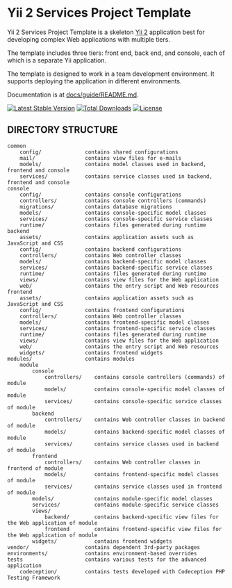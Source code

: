 Yii 2 Services Project Template
===============================

Yii 2 Services Project Template is a skeleton [Yii 2](http://www.yiiframework.com/) application best for
developing complex Web applications with multiple tiers.

The template includes three tiers: front end, back end, and console, each of which
is a separate Yii application.

The template is designed to work in a team development environment. It supports
deploying the application in different environments.

Documentation is at [docs/guide/README.md](docs/guide/README.md).

[![Latest Stable Version](https://poser.pugx.org/phantom-d/yii2-app-services/v/stable.png)](https://packagist.org/packages/phantom-d/yii2-app-services)
[![Total Downloads](https://poser.pugx.org/phantom-d/yii2-app-services/downloads.png)](https://packagist.org/packages/phantom-d/yii2-app-services)
[![License](https://poser.pugx.org/clippings/phantom-pdf/license)](https://packagist.org/packages/clippings/phantom-pdf)

DIRECTORY STRUCTURE
-------------------

```
common
    config/              contains shared configurations
    mail/                contains view files for e-mails
    models/              contains model classes used in backend, frontend and console
    services/            contains service classes used in backend, frontend and console
console
    config/              contains console configurations
    controllers/         contains console controllers (commands)
    migrations/          contains database migrations
    models/              contains console-specific model classes
    services/            contains console-specific service classes
    runtime/             contains files generated during runtime
backend
    assets/              contains application assets such as JavaScript and CSS
    config/              contains backend configurations
    controllers/         contains Web controller classes
    models/              contains backend-specific model classes
    services/            contains backend-specific service classes
    runtime/             contains files generated during runtime
    views/               contains view files for the Web application
    web/                 contains the entry script and Web resources
frontend
    assets/              contains application assets such as JavaScript and CSS
    config/              contains frontend configurations
    controllers/         contains Web controller classes
    models/              contains frontend-specific model classes
    services/            contains frontend-specific service classes
    runtime/             contains files generated during runtime
    views/               contains view files for the Web application
    web/                 contains the entry script and Web resources
    widgets/             contains frontend widgets
modules/                 contains modules
    module
        console
            controllers/    contains console controllers (commands) of module
            models/         contains console-specific model classes of module
            services/       contains console-specific service classes of module
        backend
            controllers/    contains Web controller classes in backend of module
            models/         contains backend-specific model classes of module
            services/       contains service classes used in backend of module
        frontend
            controllers/    contains Web controller classes in frontend of module
            models/         contains frontend-specific model classes of module
            services/       contains service classes used in frontend of module
        models/             contains module-specific model classes
        services/           contains module-specific service classes
        views/               
            backend/        contains backend-specific view files for the Web application of module
            frontend        contains frontend-specific view files for the Web application of module
        widgets/            contains frontend widgets
vendor/                  contains dependent 3rd-party packages
environments/            contains environment-based overrides
tests                    contains various tests for the advanced application
    codeception/         contains tests developed with Codeception PHP Testing Framework
```

